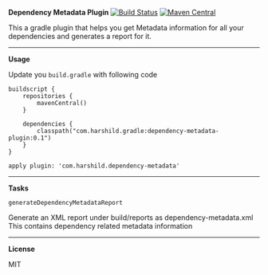 **Dependency Metadata Plugin**
[![Build Status](https://travis-ci.org/harshild/gradle-dependency-metadata-plugin.svg?branch=master)](https://travis-ci.org/harshild/gradle-dependency-metadata-plugin) [![Maven Central](https://maven-badges.herokuapp.com/maven-central/com.harshild.gradle/dependency-metadata-plugin/badge.svg)](https://maven-badges.herokuapp.com/maven-central/com.harshild.gradle/dependency-metadata-plugin)

This a gradle plugin that helps you get Metadata information for all your dependencies and generates a report for it.
***

**Usage**

Update you `build.gradle` with following code
```
buildscript {
    repositories {
		mavenCentral()
    }

    dependencies {
		classpath("com.harshild.gradle:dependency-metadata-plugin:0.1")
    }
}

apply plugin: 'com.harshild.dependency-metadata'
```
***
**Tasks**

`generateDependencyMetadataReport` 

Generate an XML report under build/reports as dependency-metadata.xml
This contains dependency related metadata information

****
**License**

MIT